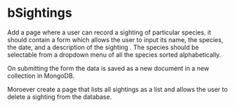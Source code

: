 bSightings
=========

Add a page where a user can record a sighting of particular species. it should contain a form which allows the user to input its name, the species, the date, and a description of the sighting . The species should be selectable from a dropdown menu of all the species sorted alphabetically.

On submitting the form the data is saved as a new document in a new collection in MongoDB.

Moroever create a page that lists all sightings as a list and allows the user to delete a sighting from the database.